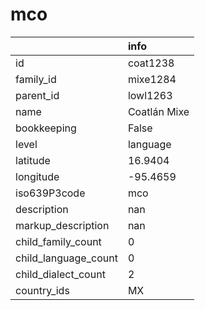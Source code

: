 # mco
|                      | info         |
|:---------------------|:-------------|
| id                   | coat1238     |
| family_id            | mixe1284     |
| parent_id            | lowl1263     |
| name                 | Coatlán Mixe |
| bookkeeping          | False        |
| level                | language     |
| latitude             | 16.9404      |
| longitude            | -95.4659     |
| iso639P3code         | mco          |
| description          | nan          |
| markup_description   | nan          |
| child_family_count   | 0            |
| child_language_count | 0            |
| child_dialect_count  | 2            |
| country_ids          | MX           |